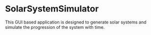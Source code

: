 # SolarSystemSimulator
This GUI based application is designed to generate solar systems and simulate the progression of the system with time.
